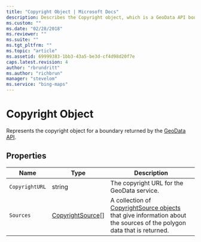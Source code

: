 ```yaml
---
title: "Copyright Object | Microsoft Docs"
description: Describes the Copyright object, which is a GeoData API boundary's copyright object, and provides its properties.
ms.custom: ""
ms.date: "02/28/2018"
ms.reviewer: ""
ms.suite: ""
ms.tgt_pltfrm: ""
ms.topic: "article"
ms.assetid: 69999383-1bb3-43a5-be3d-cf4d98d20f7e
caps.latest.revision: 4
author: "rbrundritt"
ms.author: "richbrun"
manager: "stevelom"
ms.service: "bing-maps"
---
```

# Copyright Object

Represents the copyright object for a boundary returned by the [GeoData API](../../../spatial-data-services/geodata-api.md). 

## Properties

Name                   | Type               | Description
---------------------- | ------------------ | ------------
`CopyrightURL`           | string             | The copyright URL for the GeoData service.
`Sources`                | [CopyrightSource](copyrightsource-object.md)[] | A collection of [CopyrightSource objects](copyrightsource-object.md) that give information about the sources of the polygon data that is returned.
